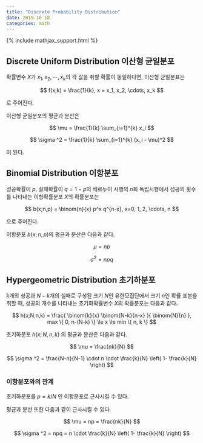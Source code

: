 ```yaml
---
title: "Discrete Probability Distribution"
date: 2019-10-18
categories: math
---
```


{% include mathjax_support.html %}

## Discrete Uniform Distribution 이산형 균일분포

확률변수 $X$가 $x_1, x_2, \cdots, x_k$의 각 값을 취할 확률이 동일하다면, 이산형 균일분표는

$$
f(x;k) = \frac{1}{k}, x = x_1, x_2, \cdots, x_k
$$

로 주어진다.

이산형 균일분포의 평균과 분산은

$$
\mu = \frac{1}{k} \sum_{i=1}^{k} x_i
$$

$$
\sigma ^2 = \frac{1}{k} \sum_{i=1}^{k} (x_i - \mu)^2
$$

이 된다.

## Binomial Distribution 이항분포

성공확률이 $p$, 실패확률이 $q=1-p$의 베르누이 시행의 $n$회 독립시행에서 성공의 횟수를 나타내는 이항확률분포 $X$의 확률분포는

$$
b(x;n,p) = \binom{n}{x} p^x q^{n-x}, x=0, 1, 2, \cdots, n
$$

으로 주어진다.

이항분포 $b(x;n,p)$의 평균과 분산은 다음과 같다.

$$
\mu = np
$$

$$
\sigma ^2 = npq
$$

## Hypergeometric Distribution 초기하분포

$k$개의 성공과 $N-k$개의 실패로 구성된 크기 $N$인 유한모집단에서 크기 $n$인 확률 표본을 취할 때, 성공의 개수를 나타내는 초기화확률변수 $X$의 확률분포는 다음과 같다.

$$
h(x;N,n,k) = \frac{ \binom{k}{x} \binom{N-k}{n-x} }{ \binom{N}{n} }, max \{ 0, n-(N-k) \} \le x \le min \{ n, k \}
$$

초기하분포 $h(x;N,n,k)$ 의 평균과 분산은 다음과 같다.

$$
\mu = \frac{nk}{N}
$$

$$
\sigma ^2 = \frac{N-n}{N-1} \cdot n \cdot \frac{k}{N} \left( 1- \frac{k}{N} \right)
$$

### 이항분포와의 관계

초기하분포를 $p=k/N$ 인 이항분포로 근사시킬 수 있다.

평균과 분산 또한 다음과 같이 근사시킬 수 있다.

$$
\mu = np = \frac{nk}{N}
$$

$$
\sigma ^2 = npq = n \cdot \frac{k}{N} \left( 1- \frac{k}{N} \right)
$$

